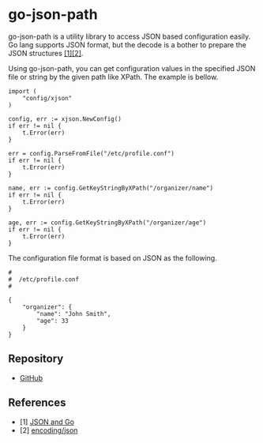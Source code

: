 # go-json-path

go-json-path is a utility library to access JSON based configuration easily. Go lang supports JSON format, but the decode is a bother to prepare the JSON structures [[1]][json-go][[2]][encoding-json].

Using go-json-path, you can get configuration values in the specified JSON file or string by the given path like XPath. The example is bellow.

```
import (
	"config/xjson"
)

config, err := xjson.NewConfig()
if err != nil {
	t.Error(err)
}

err = config.ParseFromFile("/etc/profile.conf")
if err != nil {
	t.Error(err)
}

name, err := config.GetKeyStringByXPath("/organizer/name")
if err != nil {
	t.Error(err)
}

age, err := config.GetKeyStringByXPath("/organizer/age")
if err != nil {
	t.Error(err)
}
```

The configuration file format is based on JSON as the following.

```
#
#  /etc/profile.conf
#

{
	"organizer": {
		"name": "John Smith",
		"age": 33
	}
}
```

## Repository

- [GitHub](https://github.com/cybergarage/go-json-path)

## References

- [1] [JSON and Go][json-go]
- [2] [encoding/json][encoding-json]

[json-go]: http://blog.golang.org/json-and-go
[encoding-json]: http://golang.org/pkg/encoding/json/
